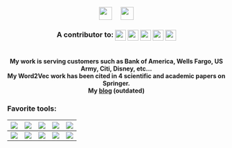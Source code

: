 <p align="center">
<a href="https://www.linkedin.com/in/julianofficial" target="blank"><img height="30px" align="center" src="https://img.shields.io/badge/LinkedIn-gray?style=for-the-badge&logo=linkedin&logoColor=white" /></a> &nbsp;&nbsp;&nbsp;  <a href="mailto:israelg99@gmail.com" target="blank"><img height="30px" align="center" src="https://img.shields.io/badge/Email-gray?style=for-the-badge&logo=gmail&logoColor=white" /></a>
<!--     &nbsp;&nbsp;&nbsp;       <a href="https://israelg99.github.io" target="blank"><img height="22px" align="center" src="https://img.shields.io/badge/Blog-111111?style=for-the-badge&logo=github&logoColor=white" /></a>   -->
</p>

<h3 align="center">
<b>A contributor to: <img align="center" src="https://img.shields.io/badge/TensorFlow-3D405B?style=for-the-badge&logo=TensorFlow&logoColor=white" height="25px"/>&nbsp;<img align="center" src="https://img.shields.io/static/v1?style=for-the-badge&message=Cockroach+Labs&color=2A9D8F&logo=Cockroach+Labs&logoColor=FFFFFF&label=" height="25px"/>&nbsp;<img align="center" src="https://img.shields.io/badge/Keras-E9C46A?style=for-the-badge&logo=Keras&logoColor=black" height="25px"/>&nbsp;<img align="center" src="https://img.shields.io/static/v1?style=for-the-badge&message=MicroPython&color=E76F51&logo=MicroPython&logoColor=FFFFFF&label=" height="25px"/>&nbsp;<img align="center" src="https://img.shields.io/static/v1?style=for-the-badge&message=FAISS&color=FFFFC7&logo=Opencv&logoColor=black&label=" height="25px"/><br></b>
</h3>

<!-- <p align="center">
<img height="25px" src="https://img.shields.io/badge/Entrepreneur-000000?style=for-the-badge&logo=e&logoColor=white" />
<img height="25px" src="https://img.shields.io/badge/Boston-000000?style=for-the-badge&logo=e&logoColor=white" />
<img height="25px" src="https://img.shields.io/badge/Hacker-000000?style=for-the-badge&logo=e&logoColor=white" />
<!-- <img src="https://img.shields.io/badge/Focus-Machine%20Learning-brightgreen" />
<img src="https://img.shields.io/badge/Lives-%20Boston-success" />
</p> -->

<h1></h1>
<p align="center">
<b>My work is serving customers such as Bank of America, Wells Fargo, US Army, Citi, Disney, etc...<br>
My Word2Vec work has been cited in 4 scientific and academic papers on Springer.<br>
My <a href="israelg99.github.io">blog</a> (outdated)</b>
</p>

<h3 align="left">
<b>Favorite tools:</b>
</h3>

|![](https://img.shields.io/badge/Python-264653?style=for-the-badge&logo=python&logoColor=white)|![](https://img.shields.io/badge/ClickHouse-E9C46A?style=for-the-badge&logo=Clickhouse&logoColor=black)|![](https://img.shields.io/static/v1?style=for-the-badge&message=C%2B%2B&color=FCAA67&logo=C%2B%2B&logoColor=black&label=)|![](https://img.shields.io/static/v1?style=for-the-badge&message=Kubernetes&color=FFFFC7&logo=Kubernetes&logoColor=black&label=)|![](https://img.shields.io/static/v1?style=for-the-badge&message=Kubeflow&color=473335&logo=cncf&logoColor=FFFFFF&label=)
|---|---|---|---|---|
|![](https://img.shields.io/static/v1?style=for-the-badge&message=RocksDB&color=F4A261&logo=rocksdb&logoColor=black&label=)|![](https://img.shields.io/static/v1?style=for-the-badge&message=PyTorch&color=B0413E&logo=pytorch&logoColor=FFFFFF&label=)|![](https://img.shields.io/badge/AWS-2A9D8F?style=for-the-badge&logo=Amazon&logoColor=white)|![](https://img.shields.io/static/v1?style=for-the-badge&message=FAISS&color=548687&logo=OpenCV&logoColor=FFFFFF&label=)|![](https://img.shields.io/static/v1?style=for-the-badge&message=Arrow&color=E76F51&logo=apache&logoColor=white&label=)
